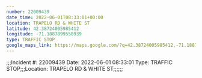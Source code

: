 ```yaml
---
number: 22009439
date_time: 2022-06-01T08:33:01+00:00
location: TRAPELO RD & WHITE ST
latitude: 42.38724005985412
longitude: -71.1887899558939
type: TRAFFIC STOP
google_maps_link: https://maps.google.com/?q=42.38724005985412,-71.1887899558939
---
```


;;;Incident #: 22009439  Date: 2022-06-01 08:33:01   Type: TRAFFIC STOP;;;Location: TRAPELO RD & WHITE ST;;;;;;
